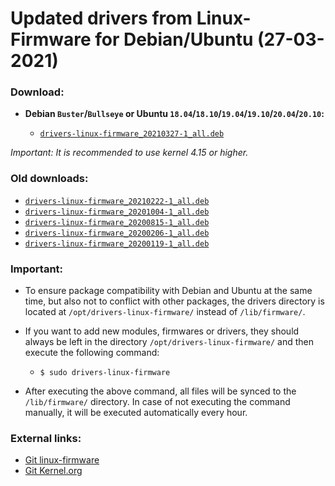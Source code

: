 Updated drivers from Linux-Firmware for Debian/Ubuntu (27-03-2021)
==================================================================

### Download:

  * **Debian `Buster`/`Bullseye` or Ubuntu `18.04`/`18.10`/`19.04`/`19.10`/`20.04`/`20.10`:**

    * [`drivers-linux-firmware_20210327-1_all.deb`](https://github.com/q3aql/drivers-linux-firmware/releases/download/v18.0/drivers-linux-firmware_20210327-1_all.deb)

_Important: It is recommended to use kernel 4.15 or higher._

### Old downloads:

  * [`drivers-linux-firmware_20210222-1_all.deb`](https://github.com/q3aql/drivers-linux-firmware/releases/download/v17.0/drivers-linux-firmware_20210222-1_all.deb)
  * [`drivers-linux-firmware_20201004-1_all.deb`](https://github.com/q3aql/drivers-linux-firmware/releases/download/v16.0/drivers-linux-firmware_20201004-1_all.deb)
  * [`drivers-linux-firmware_20200815-1_all.deb`](https://github.com/q3aql/drivers-linux-firmware/releases/download/v15.0/drivers-linux-firmware_20200815-1_all.deb)
  * [`drivers-linux-firmware_20200206-1_all.deb`](https://github.com/q3aql/drivers-linux-firmware/releases/download/v14.0/drivers-linux-firmware_20200206-1_all.deb)
  * [`drivers-linux-firmware_20200119-1_all.deb`](https://github.com/q3aql/drivers-linux-firmware/releases/download/v13.0/drivers-linux-firmware_20200119-1_all.deb)


### Important:

  * To ensure package compatibility with Debian and Ubuntu at the same time, but also not to conflict with other packages, the drivers directory is located at `/opt/drivers-linux-firmware/` instead of `/lib/firmware/`.
  * If you want to add new modules, firmwares or drivers, they should always be left in the directory `/opt/drivers-linux-firmware/` and then execute the following command:

    * `$ sudo drivers-linux-firmware`

  * After executing the above command, all files will be synced to the `/lib/firmware/` directory. In case of not executing the command manually, it will be executed automatically every hour.

### External links:

  * [Git linux-firmware](https://git.kernel.org/pub/scm/linux/kernel/git/firmware/linux-firmware.git)
  * [Git Kernel.org](https://git.kernel.org/)

